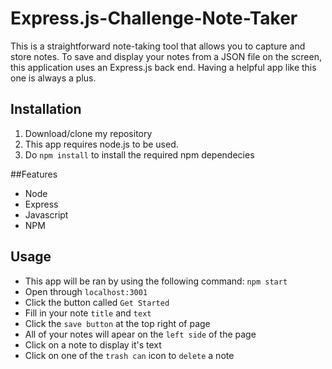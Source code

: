 # Express.js-Challenge-Note-Taker

This is a straightforward note-taking tool that allows you to capture and store notes. 
To save and display your notes from a JSON file on the screen, this application uses an Express.js back end. 
Having a helpful app like this one is always a plus.

## Installation 

1. Download/clone my repository
2. This app requires node.js to be used.
3. Do `npm install` to install the required npm dependecies

##Features 
* Node
* Express
* Javascript
* NPM


## Usage

* This app will be ran by using the following command: `npm start`
* Open through `localhost:3001`
* Click the button called `Get Started`
* Fill in your note `title` and `text`
* Click the `save button` at the top right of page
* All of your notes will apear on the `left side` of the page
* Click on a note to display it's text
* Click on one of the `trash can` icon to `delete` a note
